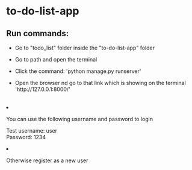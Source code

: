 # to-do-list-app
<h2>Run commands: </h2>
<ul>
  <li>
    <p>Go to "todo_list" folder inside the "to-do-list-app" folder </p>
  </li>
  <li>
    <p>Go to path and open the terminal </p>
  </li>
  <li>
    <p>Click the command: 'python manage.py runserver' </p>
  </li>
  <li>
    <p>Open the browser nd go to that link which is showing on the terminal <br/> 'http://127.0.0.1:8000/' </p>
  </li>
</ul>
<br/>

<li>
    <p>You can use the following username and password to login </p>
  <p>
  Test username: user <br/> Password: 1234
  </p>
</li>
<li>
    <p>Otherwise register as a new user </p>
  
</li>




